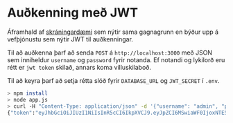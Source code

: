 # Auðkenning með JWT

Áframhald af [skráningardæmi](../register) sem nýtir sama gagnagrunn en býður upp á vefþjónustu sem nýtir JWT til auðkenningar.

Til að auðkenna þarf að senda `POST` á `http://localhost:3000` með JSON sem inniheldur `username` og `password` fyrir notanda. Ef notandi og lykilorð eru rétt er `jwt token` skilað, annars koma villuskilaboð.

Til að keyra þarf að setja rétta slóð fyrir `DATABASE_URL` og `JWT_SECRET` í `.env`.

```bash
> npm install
> node app.js
> curl -H "Content-Type: application/json" -d '{"username": "admin", "password": "123"}' http://localhost:3000/login
{"token":"eyJhbGciOiJIUzI1NiIsInR5cCI6IkpXVCJ9.eyJpZCI6MSwiaWF0IjoxNTE5MjU2NDkzLCJleHAiOjE1MTkyNTY1MTN9.5mArJhUdr6fAPQQT1i0f6CgIY_-iO_Oa5odgRkEOJRY"}
```
